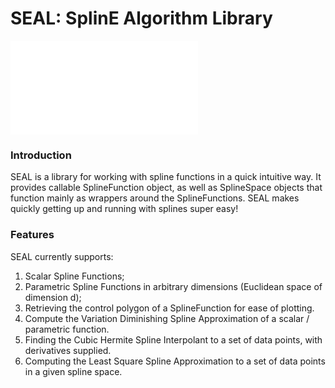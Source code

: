 # SEAL: SplinE Algorithm Library

![](images/seal_spline.pdf)

### Introduction

SEAL is a library for working with spline functions in a quick intuitive way.
It provides callable SplineFunction object, as well as SplineSpace objects that
function mainly as wrappers around the SplineFunctions. SEAL makes quickly getting up and running
with splines super easy!

### Features

SEAL currently supports:

1. Scalar Spline Functions;
2. Parametric Spline Functions in arbitrary dimensions (Euclidean space of dimension d);
3. Retrieving the control polygon of a SplineFunction for ease of plotting.
4. Compute the Variation Diminishing Spline Approximation of a scalar / parametric function.
5. Finding the Cubic Hermite Spline Interpolant to a set of data points, with derivatives supplied.
6. Computing the Least Square Spline Approximation to a set of data points in a given spline space.